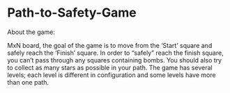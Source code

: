 # Path-to-Safety-Game

About the game:

MxN board, the goal of the game is to move from the ‘Start’ square and safely reach the ‘Finish’ square. In order to “safely” reach the finish square, you can’t pass through any squares containing bombs. You should also try to collect as many stars as possible in your path. The game has several levels; each level is different in configuration and some levels have more than one path. 
 

